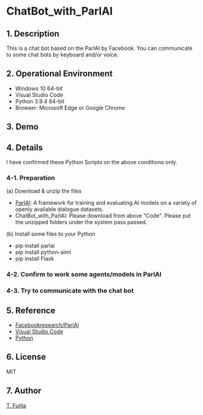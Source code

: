 # ChatBot_with_ParlAI

## 1. Description
This is a chat bot based on the ParlAI by Facebook. You can communicate to some chat bots by keyboard and/or voice.

## 2. Operational Environment
- Windows 10 64-bit
- Visual Studio Code
- Python 3.9.4 64-bit
- Browser: Microsoft Edge or Google Chrome

## 3. Demo

## 4. Details
I have confirmed these Python Scripts on the above conditions only. 
### 4-1. Preparation
(a) Download & unzip the files
- [ParlAI](https://github.com/facebookresearch/parlai): A framework for training and evaluating AI models on a variety of openly available dialogue datasets.
- ChatBot_with_ParlAI: Please download from above "Code".
Please put the unzipped folders under the system pass passed. 

(b) Install some files to your Python
- pip install parlai
- pip install python-aiml
- pip install Flask

### 4-2. Confirm to work some agents/models in ParlAI


### 4-3. Try to communicate with the chat bot

## 5. Reference
- [Facebookresearch/ParlAI](https://github.com/facebookresearch/parlai)
- [Visual Studio Code](https://azure.microsoft.com/en-us/products/visual-studio-code/)
- [Python](https://www.python.org/)

## 6. License
MIT

## 7. Author
[T. Fujita](https://github.com/To-Fujita)
